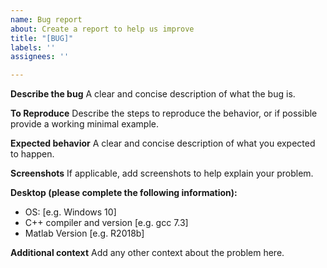 ```yaml
---
name: Bug report
about: Create a report to help us improve
title: "[BUG]"
labels: ''
assignees: ''

---
```


**Describe the bug**
A clear and concise description of what the bug is.

**To Reproduce**
Describe the steps to reproduce the behavior, or if possible provide a working minimal example.

**Expected behavior**
A clear and concise description of what you expected to happen.

**Screenshots**
If applicable, add screenshots to help explain your problem.

**Desktop (please complete the following information):**
 - OS: [e.g. Windows 10]
 - C++ compiler and version [e.g. gcc 7.3]
 - Matlab Version [e.g. R2018b]

**Additional context**
Add any other context about the problem here.
